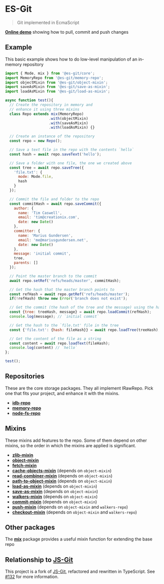 # ES-Git

> Git implemented in EcmaScript

**[Online demo](https://es-git-examples.mariusgundersen.net/push.html)** showing how to pull, commit and push changes

## Example

This basic example shows how to do low-level manipulation of an in-memory repository

```js
import { Mode, mix } from '@es-git/core';
import MemoryRepo from '@es-git/memory-repo';
import objectMixin from '@es-git/object-mixin';
import saveAsMixin from '@es-git/save-as-mixin';
import loadAsMixin from '@es-git/load-as-mixin';

async function test(){
  // Create the repository in memory and
  // enhance it using three mixins
  class Repo extends mix(MemoryRepo)
                    .with(objectMixin)
                    .with(saveAsMixin)
                    .with(loadAsMixin) {}

  // Create an instance of the repository
  const repo = new Repo();

  // Save a text file in the repo with the contents `hello`
  const hash = await repo.saveText('hello');

  // Save a folder with one file, the one we created above
  const tree = await repo.saveTree({
    'file.txt': {
      mode: Mode.file,
      hash
    }
  });

  // Commit the file and folder to the repo
  const commitHash = await repo.saveCommit({
    author: {
      name: 'Tim Caswell',
      email: 'tim@creationix.com',
      date: new Date()
    },
    committer: {
      name: 'Marius Gundersen',
      email: 'me@mariusgundersen.net',
      date: new Date()
    },
    message: 'initial commit',
    tree,
    parents: []
  });

  // Point the master branch to the commit
  await repo.setRef('refs/heads/master', commitHash);

  // Get the hash that the master branch points to
  const refHash = await repo.getRef('refs/heads/master');
  if(!refHash) throw new Error('branch does not exist');

  // Get the commit (the hash of the tree and the message) using the hash
  const {tree: treeHash, message} = await repo.loadCommit(refHash);
  console.log(message); // `initial commit`

  // Get the hash to the `file.txt' file in the tree
  const {'file.txt': {hash: fileHash}} = await repo.loadTree(treeHash);

  // Get the content of the file as a string
  const content = await repo.loadText(fileHash);
  console.log(content) // `hello`
};

test();
```

## Repositories

These are the core storage packages. They all implement IRawRepo. Pick one that fits your project, and enhance it with the mixins.

* **[idb-repo](https://www.npmjs.com/package/@es-git/idb-repo)**
* **[memory-repo](https://www.npmjs.com/package/@es-git/memory-repo)**
* **[node-fs-repo](https://www.npmjs.com/package/@es-git/node-fs-repo)**

## Mixins

These mixins add features to the repo. Some of them depend on other mixins, so the order in which the mixins are applied is significant.

* **[zlib-mixin](https://www.npmjs.com/package/@es-git/zlib-mixin)**
* **[object-mixin](https://www.npmjs.com/package/@es-git/object-mixin)**
* **[fetch-mixin](https://www.npmjs.com/package/@es-git/fetch-mixin)**
* **[cache-objects-mixin](https://www.npmjs.com/package/@es-git/cache-objects-mixin)** (depends on `object-mixin`)
* **[read-combiner-mixin](https://www.npmjs.com/package/@es-git/read-combiner-mixin)** (depends on `object-mixin`)
* **[path-to-object-mixin](https://www.npmjs.com/package/@es-git/path-to-object-mixin)** (depends on `object-mixin`)
* **[load-as-mixin](https://www.npmjs.com/package/@es-git/load-as-mixin)** (depends on `object-mixin`)
* **[save-as-mixin](https://www.npmjs.com/package/@es-git/save-as-mixin)** (depends on `object-mixin`)
* **[walkers-mixin](https://www.npmjs.com/package/@es-git/walkers-mixin)** (depends on `object-mixin`)
* **[commit-mixin](https://www.npmjs.com/package/@es-git/commit-mixin)** (depends on `object-mixin`)
* **[push-mixin](https://www.npmjs.com/package/@es-git/push-mixin)** (depends on `object-mixin` and `walkers-repo`)
* **[checkout-mixin](https://www.npmjs.com/package/@es-git/checkout-mixin)** (depends on `object-mixin` and `walkers-repo`)

## Other packages

The **[mix](https://www.npmjs.com/package/@es-git/mix)** package provides a useful mixin function for extending the base repo


## Relationship to [JS-Git](https://github.com/creationix/js-git)

This project is a fork of [JS-Git](https://github.com/creationix/js-git), refactored and rewritten in TypeScript. See [#132](https://github.com/creationix/js-git/issues/132) for more information.
